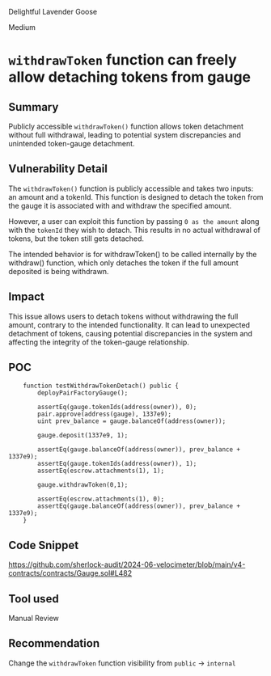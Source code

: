 Delightful Lavender Goose

Medium

# `withdrawToken` function can freely allow detaching tokens from gauge

## Summary
Publicly accessible `withdrawToken()` function allows token detachment without full withdrawal, leading to potential system discrepancies and unintended token-gauge detachment.

## Vulnerability Detail
The `withdrawToken()` function is publicly accessible and takes two inputs: an amount and a tokenId. This function is designed to detach the token from the gauge it is associated with and withdraw the specified amount. 

However, a user can exploit this function by passing `0 as the amount` along with the `tokenId` they wish to detach. This results in no actual withdrawal of tokens, but the token still gets detached. 

The intended behavior is for withdrawToken() to be called internally by the withdraw() function, which only detaches the token if the full amount deposited is being withdrawn.

## Impact
This issue allows users to detach tokens without withdrawing the full amount, contrary to the intended functionality. It can lead to unexpected detachment of tokens, causing potential discrepancies in the system and affecting the integrity of the token-gauge relationship.

## POC
```solidity
    function testWithdrawTokenDetach() public {
        deployPairFactoryGauge();

        assertEq(gauge.tokenIds(address(owner)), 0);
        pair.approve(address(gauge), 1337e9);
        uint prev_balance = gauge.balanceOf(address(owner));

        gauge.deposit(1337e9, 1);

        assertEq(gauge.balanceOf(address(owner)), prev_balance + 1337e9);
        assertEq(gauge.tokenIds(address(owner)), 1);
        assertEq(escrow.attachments(1), 1);

        gauge.withdrawToken(0,1);

        assertEq(escrow.attachments(1), 0);
        assertEq(gauge.balanceOf(address(owner)), prev_balance + 1337e9);
    }
```

## Code Snippet
https://github.com/sherlock-audit/2024-06-velocimeter/blob/main/v4-contracts/contracts/Gauge.sol#L482

## Tool used

Manual Review

## Recommendation
Change the `withdrawToken` function visibility from `public` -> `internal`
